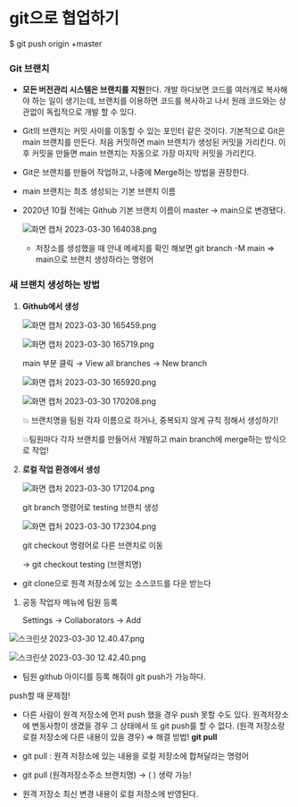 # git으로 협업하기

$ git push origin +master

### Git 브랜치

- **모든 버전관리 시스템은 브랜치를 지원**한다. 개발 하다보면 코드를 여러개로 복사해야 하는 일이 생기는데, 브랜치를 이용하면 코드를 복사하고 나서 원래 코드와는 상관없이 독립적으로 개발 할 수 있다.
- Git의 브랜치는 커밋 사이를 이동할 수 있는 포인터 같은 것이다. 기본적으로 Git은 main 브랜치를 만든다. 처음 커밋하면 main 브랜치가 생성된 커밋을 가리킨다. 이후 커밋을 만들면 main 브랜치는 자동으로 가장 마지막 커밋을 가리킨다.
- Git은 브랜치를 만들어 작업하고, 나중에 Merge하는 방법을 권장한다.

- main 브랜치는 최초 생성되는 기본 브랜치 이름
- 2020년 10월 전에는 Github 기본 브랜치 이름이 master → main으로 변경됐다.
    
    ![화면 캡처 2023-03-30 164038.png](https://s3-us-west-2.amazonaws.com/secure.notion-static.com/a6569910-800a-4ac5-9ccd-b6ba565a51c9/%ED%99%94%EB%A9%B4_%EC%BA%A1%EC%B2%98_2023-03-30_164038.png)
    
    - 저장소를 생성했을 때 안내 메세지를 확인 해보면 git branch -M main ⇒ main으로 브랜치 생성하라는 명령어

### 새 브랜치 생성하는 방법

1. **Github에서 생성**
    
    ![화면 캡처 2023-03-30 165459.png](https://s3-us-west-2.amazonaws.com/secure.notion-static.com/757d9629-f40e-4925-a535-2f282481ed84/%ED%99%94%EB%A9%B4_%EC%BA%A1%EC%B2%98_2023-03-30_165459.png)
    
    ![화면 캡처 2023-03-30 165719.png](https://s3-us-west-2.amazonaws.com/secure.notion-static.com/6aff2dcf-731a-441a-a04b-e7a49714f706/%ED%99%94%EB%A9%B4_%EC%BA%A1%EC%B2%98_2023-03-30_165719.png)
    
    main 부분 클릭 → View all branches → New branch
    
    ![화면 캡처 2023-03-30 165920.png](https://s3-us-west-2.amazonaws.com/secure.notion-static.com/e5469aaf-0e6a-45da-a500-8e38098e96f1/%ED%99%94%EB%A9%B4_%EC%BA%A1%EC%B2%98_2023-03-30_165920.png)
    
    ![화면 캡처 2023-03-30 170208.png](https://s3-us-west-2.amazonaws.com/secure.notion-static.com/df993aab-f0ae-44f3-a233-ab51e650bbf2/%ED%99%94%EB%A9%B4_%EC%BA%A1%EC%B2%98_2023-03-30_170208.png)
    
    💥 브랜치명을 팀원 각자 이름으로 하거나, 중복되지 않게 규칙 정해서 생성하기!
    
    💥팀원마다 각자 브랜치를 만들어서 개발하고 main branch에 merge하는 방식으로 작업! 
    

1. **로컬 작업 환경에서 생성**
    
    ![화면 캡처 2023-03-30 171204.png](https://s3-us-west-2.amazonaws.com/secure.notion-static.com/3c93a577-2d57-4ecf-baa5-711b05ef2842/%ED%99%94%EB%A9%B4_%EC%BA%A1%EC%B2%98_2023-03-30_171204.png)
    
    git branch 명령어로 testing 브랜치 생성
    
    ![화면 캡처 2023-03-30 172304.png](https://s3-us-west-2.amazonaws.com/secure.notion-static.com/277f3736-abb9-46cf-978e-8a1d46bf9328/%ED%99%94%EB%A9%B4_%EC%BA%A1%EC%B2%98_2023-03-30_172304.png)
    
    git checkout 명령어로 다른 브랜치로 이동
    
    → git checkout testing (브랜치명)
    

- git clone으로 원격 저장소에 있는 소스코드를 다운 받는다
1. 공동 작업자 메뉴에 팀원 등록
    
    Settings → Collaborators → Add 
    

![스크린샷 2023-03-30 12.40.47.png](https://s3-us-west-2.amazonaws.com/secure.notion-static.com/dcc37c9f-f589-4331-b7b3-0136ee58376d/%E1%84%89%E1%85%B3%E1%84%8F%E1%85%B3%E1%84%85%E1%85%B5%E1%86%AB%E1%84%89%E1%85%A3%E1%86%BA_2023-03-30_12.40.47.png)

![스크린샷 2023-03-30 12.42.40.png](https://s3-us-west-2.amazonaws.com/secure.notion-static.com/9970c9c5-8336-4f9a-89b8-de71cb7bd585/%E1%84%89%E1%85%B3%E1%84%8F%E1%85%B3%E1%84%85%E1%85%B5%E1%86%AB%E1%84%89%E1%85%A3%E1%86%BA_2023-03-30_12.42.40.png)

- 팀원 github 아이디를 등록 해줘야 git push가 가능하다.

push할 때 문제점!

- 다른 사람이 원격 저장소에 먼저 push 했을 경우 push 못할 수도 있다. 원격저장소에 변동사항이 생겼을 경우 그 상태에서 또 git push를 할 수 없다. (원격 저장소랑 로컬 저장소에 다른 내용이 있을 경우) ⇒ 해결 방법! **git pull**

- git pull : 원격 저장소에 있는 내용을 로컬 저장소에 합쳐달라는 명령어
- git pull (원격저장소주소 브랜치명) → ( ) 생략 가능!
- 원격 저장소 최신 변경 내용이 로컬 저장소에 반영된다.
